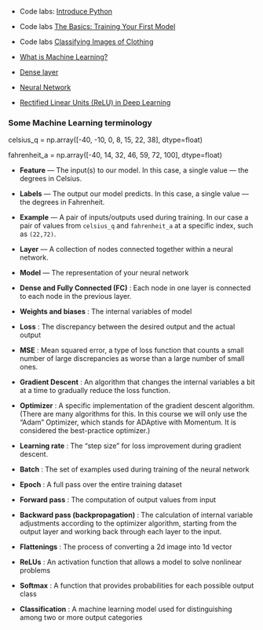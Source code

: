 * Code labs: [Introduce Python](https://colab.research.google.com/github/tensorflow/examples/blob/master/courses/udacity_intro_to_tensorflow_for_deep_learning/l01c01_introduction_to_colab_and_python.ipynb#scrollTo=vIgmFZq4zszl)

* Code labs [The Basics: Training Your First Model](https://colab.research.google.com/github/tensorflow/examples/blob/master/courses/udacity_intro_to_tensorflow_for_deep_learning/l02c01_celsius_to_fahrenheit.ipynb#scrollTo=gg4pn6aI1vms)

* Code labs [Classifying Images of Clothing](https://colab.research.google.com/github/tensorflow/examples/blob/master/courses/udacity_intro_to_tensorflow_for_deep_learning/l03c01_classifying_images_of_clothing.ipynb#scrollTo=jYysdyb-CaWM)

* [What is Machine Learning?](https://www.youtube.com/watch?v=UxKbUwj5hmU&t=106s)

* [Dense layer](https://www.youtube.com/watch?v=lYC2rHBYcCI&t=2s)

* [Neural Network](https://www.youtube.com/watch?v=kwiMF2XH0T0)

* [Rectified Linear Units (ReLU) in Deep Learning](https://www.kaggle.com/dansbecker/rectified-linear-units-relu-in-deep-learning)

### Some Machine Learning terminology
celsius_q    = np.array([-40, -10,  0,  8, 15, 22,  38],  dtype=float)

fahrenheit_a = np.array([-40,  14, 32, 46, 59, 72, 100],  dtype=float)

 - **Feature** — The input(s) to our model. In this case, a single value — the degrees in Celsius.

 - **Labels** — The output our model predicts. In this case, a single value — the degrees in Fahrenheit.

 - **Example** — A pair of inputs/outputs used during training. In our case a pair of values from `celsius_q` and `fahrenheit_a` at a specific index, such as `(22,72)`.
 - **Layer** — A collection of nodes connected together within a neural network.
 - **Model** — The representation of your neural network
 - **Dense and Fully Connected (FC)** : Each node in one layer is connected to each node in the previous layer.
 - **Weights and biases** : The internal variables of model
 - **Loss** : The discrepancy between the desired output and the actual output
 - **MSE** : Mean squared error, a type of loss function that counts a small number of large discrepancies as worse than a large number of small ones.
 - **Gradient Descent** : An algorithm that changes the internal variables a bit at a time to gradually reduce the loss function.
 - **Optimizer** : A specific implementation of the gradient descent algorithm. (There are many algorithms for this. In this course we will only use the “Adam” Optimizer, which stands for ADAptive with Momentum. It is considered the best-practice optimizer.)
 - **Learning rate** : The “step size” for loss improvement during gradient descent.
 - **Batch** : The set of examples used during training of the neural network
 - **Epoch** : A full pass over the entire training dataset
 - **Forward pass** : The computation of output values from input
 - **Backward pass (backpropagation)** : The calculation of internal variable adjustments according to the optimizer algorithm, starting from the output layer and working back through each layer to the input.
 - **Flattenings** : The process of converting a 2d image into 1d vector
 - **ReLUs** : An activation function that allows a model to solve nonlinear problems
 - **Softmax** : A function that provides probabilities for each possible output class
 - **Classification** : A machine learning model used for distinguishing among two or more output categories



